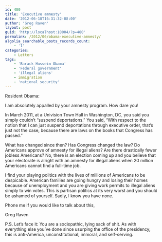 ```yaml
---
id: 480
title: 'Executive amnesty'
date: '2012-06-18T16:31:32-08:00'
author: 'Greg Raven'
layout: post
guid: 'http://localhost:10004/?p=480'
permalink: /2012/06/obama-executive-amnesty/
algolia_searchable_posts_records_count:
    - '1'
categories:
    - Letters
tags:
    - 'Barack Hussein Obama'
    - 'Federal government'
    - 'illegal aliens'
    - immigration
    - 'national security'
---
```


Resident Obama:

I am absolutely appalled by your amnesty program. How dare you!  
  
In March 2011, at a Univision Town Hall in Washington, DC, you said you simply couldn’t “suspend deportations.” You said, “With respect to the notion that I can just suspend deportations through executive order, that’s just not the case, because there are laws on the books that Congress has passed.”

What has changed since then? Has Congress changed the law? Do Americans approve of amnesty for illegal aliens? Are there drastically fewer jobless Americans? No, there is an election coming up and you believe that your electorate is alright with an amnesty for illegal aliens when 20 million Americans cannot find a full-time job.

I find your playing politics with the lives of millions of Americans to be despicable. American families are going hungry and losing their homes because of unemployment and you are giving work permits to illegal aliens simply to win votes. This is partisan politics at its very worst and you should be ashamed of yourself. Sadly, I know you have none.

Phone me if you would like to talk about this,

Greg Raven

P.S. Let’s face it: You are a sociopathic, lying sack of shit. As with everything else you’ve done since usurping the office of the presidency, this is anti-America, unconstitutional, immoral, and self-serving.
